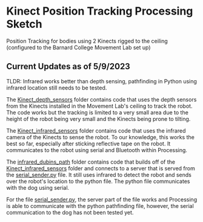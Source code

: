 # Kinect Position Tracking Processing Sketch
Position Tracking for bodies using 2 Kinects rigged to the ceiling (configured to the Barnard College Movement Lab set up)

## Current Updates as of 5/9/2023
TLDR: Infrared works better than depth sensing, pathfinding in Python using infrared location still needs to be tested.

The [Kinect_depth_sensors](https://github.com/SamIAm2000/Kinect-Position-Tracking-Processing-Sketch/tree/main/Kinect_depth_sensors) folder contains code that uses the depth sensors from the Kinects installed in the Movement Lab's ceiling to track the robot. The code works but the tracking is limited to a very small area due to the height of the robot being very small and the Kinects being prone to tilting.

The [Kinect_infrared_sensors](https://github.com/SamIAm2000/Kinect-Position-Tracking-Processing-Sketch/tree/main/Kinect_infrared_sensors) folder contains code that uses the infrared camera of the Kinects to sense the robot. To our knowledge, this works the best so far, especially after sticking reflective tape on the robot. It communicates to the robot using serial and Bluetooth within Processing.

The [infrared_dubins_path](https://github.com/SamIAm2000/Kinect-Position-Tracking-Processing-Sketch/tree/main/infrared_dubins_path) folder contains code that builds off of the [Kinect_infrared_sensors](https://github.com/SamIAm2000/Kinect-Position-Tracking-Processing-Sketch/tree/main/Kinect_infrared_sensors) folder and connects to a server that is served from the [serial_sender.py](https://github.com/SamIAm2000/Kinect-Position-Tracking-Processing-Sketch/blob/main/serial_sender.py) file. It still uses infrared to detect the robot and sends over the robot's location to the python file. The python file communicates with the dog using serial. 

For the file [serial_sender.py](https://github.com/SamIAm2000/Kinect-Position-Tracking-Processing-Sketch/blob/main/serial_sender.py), the server part of the file works and Processing is able to communicate with the python pathfinding file, however, the serial communication to the dog has not been tested yet.

